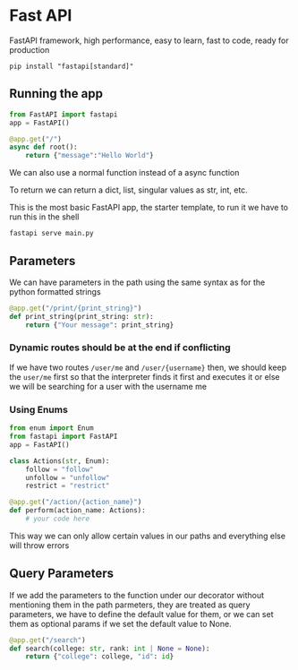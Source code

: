 # Fast API

FastAPI framework, high performance, easy to learn, fast to code, ready for production


```shell
pip install "fastapi[standard]"
```

## Running the app

```py
from FastAPI import fastapi
app = FastAPI()

@app.get("/")
async def root():
    return {"message":"Hello World"}
```

We can also use a normal function instead of a async function

To return we can return a dict, list, singular values as str, int, etc.

This is the most basic FastAPI app, the starter template, to run it we have to run this in the shell

```shell
fastapi serve main.py
```

## Parameters

We can have parameters in the path using the same syntax as for the python formatted strings

```py
@app.get("/print/{print_string}")
def print_string(print_string: str):
    return {"Your message": print_string}
```

### Dynamic routes should be at the end if conflicting

If we have two routes `/user/me` and `/user/{username}` then, we should keep the `user/me` first so that the interpreter finds it first and executes it or else we will be searching for a user with the username me

### Using Enums

```py
from enum import Enum
from fastapi import FastAPI
app = FastAPI()

class Actions(str, Enum):
    follow = "follow"
    unfollow = "unfollow"
    restrict = "restrict"

@app.get("/action/{action_name}")
def perform(action_name: Actions):
    # your code here
```

This way we can only allow certain values in our paths and everything else will throw errors


## Query Parameters

If we add the parameters to the function under our decorator without mentioning them in the path parmeters, they are treated as query parameters, we have to define the default value for them, or we can set them as optional params if we set the default value to None.

```py
@app.get("/search")
def search(college: str, rank: int | None = None):
    return {"college": college, "id": id}
```